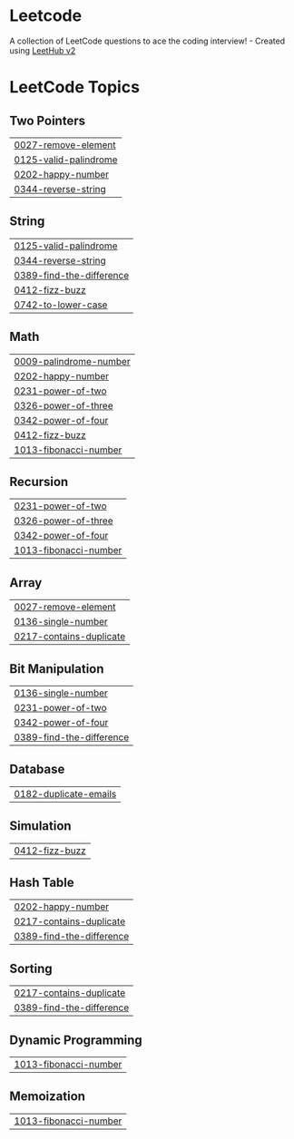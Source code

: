 # Leetcode
A collection of LeetCode questions to ace the coding interview! - Created using [LeetHub v2](https://github.com/arunbhardwaj/LeetHub-2.0)

<!---LeetCode Topics Start-->
# LeetCode Topics
## Two Pointers
|  |
| ------- |
| [0027-remove-element](https://github.com/vigneshvijayan103/Leetcode/tree/master/0027-remove-element) |
| [0125-valid-palindrome](https://github.com/vigneshvijayan103/Leetcode/tree/master/0125-valid-palindrome) |
| [0202-happy-number](https://github.com/vigneshvijayan103/Leetcode/tree/master/0202-happy-number) |
| [0344-reverse-string](https://github.com/vigneshvijayan103/Leetcode/tree/master/0344-reverse-string) |
## String
|  |
| ------- |
| [0125-valid-palindrome](https://github.com/vigneshvijayan103/Leetcode/tree/master/0125-valid-palindrome) |
| [0344-reverse-string](https://github.com/vigneshvijayan103/Leetcode/tree/master/0344-reverse-string) |
| [0389-find-the-difference](https://github.com/vigneshvijayan103/Leetcode/tree/master/0389-find-the-difference) |
| [0412-fizz-buzz](https://github.com/vigneshvijayan103/Leetcode/tree/master/0412-fizz-buzz) |
| [0742-to-lower-case](https://github.com/vigneshvijayan103/Leetcode/tree/master/0742-to-lower-case) |
## Math
|  |
| ------- |
| [0009-palindrome-number](https://github.com/vigneshvijayan103/Leetcode/tree/master/0009-palindrome-number) |
| [0202-happy-number](https://github.com/vigneshvijayan103/Leetcode/tree/master/0202-happy-number) |
| [0231-power-of-two](https://github.com/vigneshvijayan103/Leetcode/tree/master/0231-power-of-two) |
| [0326-power-of-three](https://github.com/vigneshvijayan103/Leetcode/tree/master/0326-power-of-three) |
| [0342-power-of-four](https://github.com/vigneshvijayan103/Leetcode/tree/master/0342-power-of-four) |
| [0412-fizz-buzz](https://github.com/vigneshvijayan103/Leetcode/tree/master/0412-fizz-buzz) |
| [1013-fibonacci-number](https://github.com/vigneshvijayan103/Leetcode/tree/master/1013-fibonacci-number) |
## Recursion
|  |
| ------- |
| [0231-power-of-two](https://github.com/vigneshvijayan103/Leetcode/tree/master/0231-power-of-two) |
| [0326-power-of-three](https://github.com/vigneshvijayan103/Leetcode/tree/master/0326-power-of-three) |
| [0342-power-of-four](https://github.com/vigneshvijayan103/Leetcode/tree/master/0342-power-of-four) |
| [1013-fibonacci-number](https://github.com/vigneshvijayan103/Leetcode/tree/master/1013-fibonacci-number) |
## Array
|  |
| ------- |
| [0027-remove-element](https://github.com/vigneshvijayan103/Leetcode/tree/master/0027-remove-element) |
| [0136-single-number](https://github.com/vigneshvijayan103/Leetcode/tree/master/0136-single-number) |
| [0217-contains-duplicate](https://github.com/vigneshvijayan103/Leetcode/tree/master/0217-contains-duplicate) |
## Bit Manipulation
|  |
| ------- |
| [0136-single-number](https://github.com/vigneshvijayan103/Leetcode/tree/master/0136-single-number) |
| [0231-power-of-two](https://github.com/vigneshvijayan103/Leetcode/tree/master/0231-power-of-two) |
| [0342-power-of-four](https://github.com/vigneshvijayan103/Leetcode/tree/master/0342-power-of-four) |
| [0389-find-the-difference](https://github.com/vigneshvijayan103/Leetcode/tree/master/0389-find-the-difference) |
## Database
|  |
| ------- |
| [0182-duplicate-emails](https://github.com/vigneshvijayan103/Leetcode/tree/master/0182-duplicate-emails) |
## Simulation
|  |
| ------- |
| [0412-fizz-buzz](https://github.com/vigneshvijayan103/Leetcode/tree/master/0412-fizz-buzz) |
## Hash Table
|  |
| ------- |
| [0202-happy-number](https://github.com/vigneshvijayan103/Leetcode/tree/master/0202-happy-number) |
| [0217-contains-duplicate](https://github.com/vigneshvijayan103/Leetcode/tree/master/0217-contains-duplicate) |
| [0389-find-the-difference](https://github.com/vigneshvijayan103/Leetcode/tree/master/0389-find-the-difference) |
## Sorting
|  |
| ------- |
| [0217-contains-duplicate](https://github.com/vigneshvijayan103/Leetcode/tree/master/0217-contains-duplicate) |
| [0389-find-the-difference](https://github.com/vigneshvijayan103/Leetcode/tree/master/0389-find-the-difference) |
## Dynamic Programming
|  |
| ------- |
| [1013-fibonacci-number](https://github.com/vigneshvijayan103/Leetcode/tree/master/1013-fibonacci-number) |
## Memoization
|  |
| ------- |
| [1013-fibonacci-number](https://github.com/vigneshvijayan103/Leetcode/tree/master/1013-fibonacci-number) |
<!---LeetCode Topics End-->